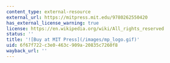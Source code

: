 ```yaml
---
content_type: external-resource
external_url: https://mitpress.mit.edu/9780262550420
has_external_license_warning: true
license: https://en.wikipedia.org/wiki/All_rights_reserved
status: ''
title: '![Buy at MIT Press](/images/mp_logo.gif)'
uid: 6f67f722-c3e0-463c-909a-20835c7260f8
wayback_url: ''
---
```

